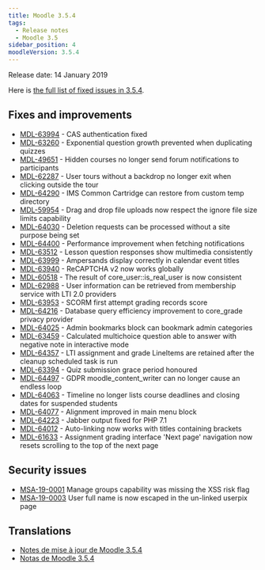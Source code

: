 ```yaml
---
title: Moodle 3.5.4
tags:
  - Release notes
  - Moodle 3.5
sidebar_position: 4
moodleVersion: 3.5.4
---
```

Release date: 14 January 2019

Here is [the full list of fixed issues in 3.5.4](https://moodle.atlassian.net/secure/IssueNavigator!executeAdvanced.jspa?jqlQuery=project+%3D+mdl+AND+resolution+%3D+fixed+AND+fixVersion+in+%28%223.5.4%22%29+ORDER+BY+priority+DESC&runQuery=true&clear=true).

## Fixes and improvements

- [MDL-63994](https://moodle.atlassian.net/browse/MDL-63994) - CAS authentication fixed
- [MDL-63260](https://moodle.atlassian.net/browse/MDL-63260) - Exponential question growth prevented when duplicating quizzes
- [MDL-49651](https://moodle.atlassian.net/browse/MDL-49651) - Hidden courses no longer send forum notifications to participants
- [MDL-62287](https://moodle.atlassian.net/browse/MDL-62287) - User tours without a backdrop no longer exit when clicking outside the tour
- [MDL-64290](https://moodle.atlassian.net/browse/MDL-64290) - IMS Common Cartridge can restore from custom temp directory
- [MDL-59954](https://moodle.atlassian.net/browse/MDL-59954) - Drag and drop file uploads now respect the ignore file size limits capability
- [MDL-64030](https://moodle.atlassian.net/browse/MDL-64030) - Deletion requests can be processed without a site purpose being set
- [MDL-64400](https://moodle.atlassian.net/browse/MDL-64400) - Performance improvement when fetching notifications
- [MDL-63512](https://moodle.atlassian.net/browse/MDL-63512) - Lesson question responses show multimedia consistently
- [MDL-63999](https://moodle.atlassian.net/browse/MDL-63999) - Ampersands display correctly in calendar event titles
- [MDL-63940](https://moodle.atlassian.net/browse/MDL-63940) - ReCAPTCHA v2 now works globally
- [MDL-60518](https://moodle.atlassian.net/browse/MDL-60518) - The result of core_user::is_real_user is now consistent
- [MDL-62988](https://moodle.atlassian.net/browse/MDL-62988) - User information can be retrieved from membership service with LTI 2.0 providers
- [MDL-63953](https://moodle.atlassian.net/browse/MDL-63953) - SCORM first attempt grading records score
- [MDL-64216](https://moodle.atlassian.net/browse/MDL-64216) - Database query efficiency improvement to core_grade privacy provider
- [MDL-64025](https://moodle.atlassian.net/browse/MDL-64025) - Admin bookmarks block can bookmark admin categories
- [MDL-63459](https://moodle.atlassian.net/browse/MDL-63459) -  Calculated multichoice question able to answer with negative note in interactive mode
- [MDL-64357](https://moodle.atlassian.net/browse/MDL-64357) - LTI assignment and grade LineItems are retained after the cleanup scheduled task is run
- [MDL-63394](https://moodle.atlassian.net/browse/MDL-63394) - Quiz submission grace period honoured
- [MDL-64497](https://moodle.atlassian.net/browse/MDL-64497) - GDPR moodle_content_writer can no longer cause an endless loop
- [MDL-64063](https://moodle.atlassian.net/browse/MDL-64063) - Timeline no longer lists course deadlines and closing dates for suspended students
- [MDL-64077](https://moodle.atlassian.net/browse/MDL-64077) - Alignment improved in main menu block
- [MDL-64223](https://moodle.atlassian.net/browse/MDL-64223) - Jabber output fixed for PHP 7.1
- [MDL-64012](https://moodle.atlassian.net/browse/MDL-64012) - Auto-linking now works with titles containing brackets
- [MDL-61633](https://moodle.atlassian.net/browse/MDL-61633) - Assignment grading interface 'Next page' navigation now resets scrolling to the top of the next page

## Security issues

- [MSA-19-0001](https://moodle.org/mod/forum/discuss.php?d=381228) Manage groups capability was missing the XSS risk flag
- [MSA-19-0003](https://moodle.org/mod/forum/discuss.php?d=381230) User full name is now escaped in the un-linked userpix page

## Translations

- [Notes de mise à jour de Moodle 3.5.4](https://docs.moodle.org/fr/Notes_de_mise_à_jour_de_Moodle_3.5.4)
- [Notas de Moodle 3.5.4](https://docs.moodle.org/es/Notas_de_Moodle_3.5.4)

